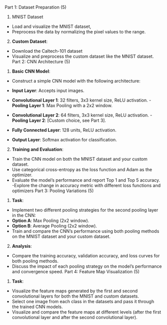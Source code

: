 Part 1: Dataset Preparation (5)
1. MNIST Dataset
- Load and visualize the MNIST dataset,
- Preprocess the data by normalizing the pixel values to the range.
2. **Custom Dataset**:
- Download the Caltech-101 dataset
- Visualize and preprocess the custom dataset like the MNIST dataset.
Part 2: CNN Architecture (5)
1. **Basic CNN Model**:
- Construct a simple CNN model with the following architecture:
- **Input Layer**: Accepts input images.
- **Convolutional Layer 1**: 32 filters, 3x3 kernel size, ReLU activation. - **Pooling Layer 1**: Max Pooling with a 2x2 window.
    
- **Convolutional Layer 2**: 64 filters, 3x3 kernel size, ReLU activation. - **Pooling Layer 2**: [Custom choice, see Part 3].
- **Fully Connected Layer**: 128 units, ReLU activation.
- **Output Layer**: Softmax activation for classification.
2. **Training and Evaluation**:
- Train the CNN model on both the MNIST dataset and your custom dataset.
- Use categorical cross-entropy as the loss function and Adam as the optimizer.
- Evaluate the model’s performance and report Top 1 and Top 5 accuracy.
-Explore the change in accuracy metric with different loss functions and optimizers
Part 3: Pooling Variations (5)
1. **Task**:
- Implement two different pooling strategies for the second pooling layer in the CNN:
- **Option A**: Max Pooling (2x2 window).
- **Option B**: Average Pooling (2x2 window).
- Train and compare the CNN’s performance using both pooling methods on the MNIST dataset and your custom dataset.
2. **Analysis**:
- Compare the training accuracy, validation accuracy, and loss curves for both pooling methods.
- Discuss the impact of each pooling strategy on the model’s performance and convergence speed.
Part 4: Feature Map Visualization (5)
1. **Task**:
- Visualize the feature maps generated by the first and second convolutional layers for both the MNIST and custom datasets.
- Select one image from each class in the datasets and pass it through the trained CNN models.
- Visualize and compare the feature maps at different levels (after the first convolutional layer and after the second convolutional layer).
